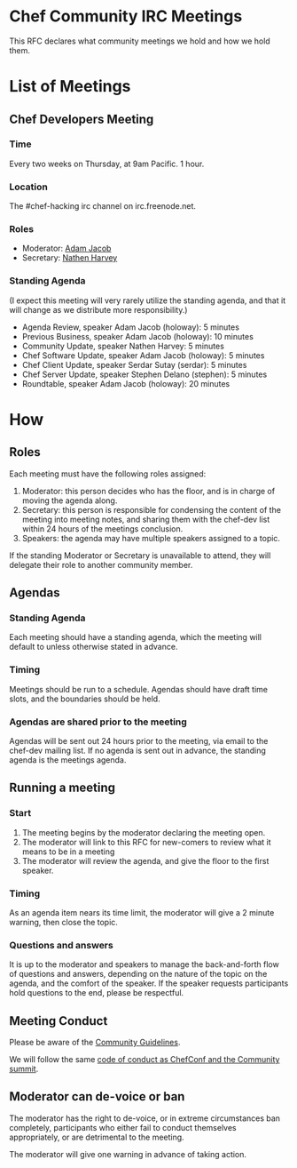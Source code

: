 # Chef Community IRC Meetings

This RFC declares what community meetings we hold and how we hold them.

# List of Meetings

## Chef Developers Meeting

### Time

Every two weeks on Thursday, at 9am Pacific. 1 hour.

### Location

The #chef-hacking irc channel on irc.freenode.net.

### Roles

* Moderator: [Adam Jacob](mailto:adam@getchef.com)
* Secretary: [Nathen Harvey](mailto:nathen@getchef.com)

### Standing Agenda

(I expect this meeting will very rarely utilize the standing agenda, and that
it will change as we distribute more responsibility.)

* Agenda Review, speaker Adam Jacob (holoway): 5 minutes
* Previous Business, speaker Adam Jacob (holoway): 10 minutes
* Community Update, speaker Nathen Harvey: 5 minutes
* Chef Software Update, speaker Adam Jacob (holoway): 5 minutes
* Chef Client Update, speaker Serdar Sutay (serdar): 5 minutes
* Chef Server Update, speaker Stephen Delano (stephen): 5 minutes
* Roundtable, speaker Adam Jacob (holoway): 20 minutes

# How

## Roles

Each meeting must have the following roles assigned:

1. Moderator: this person decides who has the floor, and is in charge of moving the agenda along.
2. Secretary: this person is responsible for condensing the content of the meeting into meeting notes, and sharing them with the chef-dev list within 24 hours of the meetings conclusion.
2. Speakers: the agenda may have multiple speakers assigned to a topic.

If the standing Moderator or Secretary is unavailable to attend, they will delegate their role to another
community member.

## Agendas

### Standing Agenda

Each meeting should have a standing agenda, which the meeting will default to
unless otherwise stated in advance.

### Timing

Meetings should be run to a schedule. Agendas should have draft time slots,
and the boundaries should be held.

### Agendas are shared prior to the meeting

Agendas will be sent out 24 hours prior to the meeting, via email to the chef-dev
mailing list. If no agenda is sent out in advance, the standing agenda is the
meetings agenda.

## Running a meeting

### Start

1. The meeting begins by the moderator declaring the meeting open.
2. The moderator will link to this RFC for new-comers to review what it means to be in a meeting
3. The moderator will review the agenda, and give the floor to the first speaker.

### Timing

As an agenda item nears its time limit, the moderator will give a 2 minute warning, then close the
topic.

### Questions and answers

It is up to the moderator and speakers to manage the back-and-forth flow of questions and answers,
depending on the nature of the topic on the agenda, and the comfort of the speaker. If the speaker
requests participants hold questions to the end, please be respectful.

## Meeting Conduct

Please be aware of the [Community Guidelines](http://docs.opscode.com/community_guidelines.html).

We will follow the same [code of conduct as ChefConf and the Community summit](http://www.getchef.com/blog/chefconfcodeofconduct/#long_code_of_conduct).

## Moderator can de-voice or ban

The moderator has the right to de-voice, or in extreme circumstances ban completely, participants
who either fail to conduct themselves appropriately, or are detrimental to the meeting.

The moderator will give one warning in advance of taking action.
